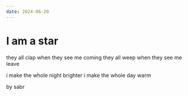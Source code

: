 ```yaml
---
date: 2024-06-20
---
```


# I am a star
they all clap when they see me coming
they all weep when they see me leave

i make the whole night brighter
i make the whole day warm

by sabr
